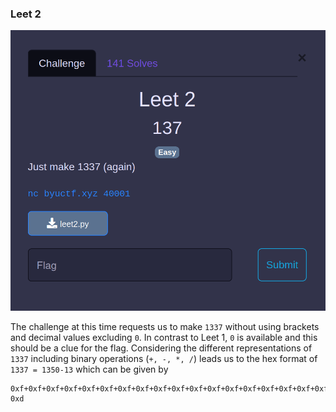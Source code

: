 
### Leet 2

![Leet 2](https://github.com/Hed6eH0g/ctf/blob/main/2023/byuctf/jail/leet_2/figs/leet_2_0.png)

The challenge at this time requests us to make `1337` without using brackets and decimal values excluding `0`.
In contrast to Leet 1, `0` is available and this should be a clue for the flag. 
Considering the different representations of `1337` including binary operations (`+, -, *, /`) leads us to the hex format of `1337 = 1350-13` which can be given by
```
0xf+0xf+0xf+0xf+0xf+0xf+0xf+0xf+0xf+0xf+0xf+0xf+0xf+0xf+0xf+0xf+0xf+0xf+0xf+0xf+0xf+0xf+0xf+0xf+0xf+0xf+0xf+0xf+0xf+0xf+0xf+0xf+0xf+0xf+0xf+0xf+0xf+0xf+0xf+0xf+0xf+0xf+0xf+0xf+0xf+0xf+0xf+0xf+0xf+0xf+0xf+0xf+0xf+0xf+0xf+0xf+0xf+0xf+0xf+0xf+0xf+0xf+0xf+0xf+0xf+0xf+0xf+0xf+0xf+0xf+0xf+0xf+0xf+0xf+0xf+0xf+0xf+0xf+0xf+0xf+0xf+0xf+0xf+0xf+0xf+0xf+0xf+0xf+0xf+0xf-0xd
```
